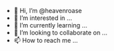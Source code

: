 - 👋 Hi, I’m @heavenroase
- 👀 I’m interested in ...
- 🌱 I’m currently learning ...
- 💞️ I’m looking to collaborate on ...
- 📫 How to reach me ...

<!---
heavenroase/heavenroase is a ✨ special ✨ repository because its `README.md` (this file) appears on your GitHub profile.
You can click the Preview link to take a look at your changes.
--->
